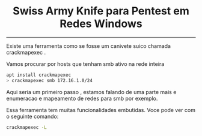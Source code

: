 <h1 align="center">Swiss Army Knife para Pentest em Redes Windows</h1>
<hr>

Existe uma ferramenta como se fosse um canivete suico chamada <span style='color:var(--mk-color-red)'>crackmapexec</span> .

Vamos procurar por hosts que tenham smb ativo na rede inteira
```sh
apt install crackmapexec
> crackmapexec smb 172.16.1.0/24
```

Aqui seria um primeiro passo , estamos falando de uma parte mais e enumeracao e mapeamento de redes para smb por exemplo.

Essa ferramenta tem muitas funcionalidades embutidas. Voce pode ver com o seguinte comando:

```sh
crackmapexec -L
```